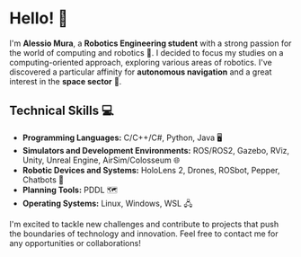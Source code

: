 # Hello! 👋

I'm **Alessio Mura**, a **Robotics Engineering student** with a strong passion for the world of computing and robotics 🤖. I decided to focus my studies on a computing-oriented approach, exploring various areas of robotics. I've discovered a particular affinity for **autonomous navigation** and a great interest in the **space sector** 🌌.

## Technical Skills 💻

- **Programming Languages:** C/C++/C#, Python, Java 🖥️
- **Simulators and Development Environments:** ROS/ROS2, Gazebo, RViz, Unity, Unreal Engine, AirSim/Colosseum 🌐
- **Robotic Devices and Systems:** HoloLens 2, Drones, ROSbot, Pepper, Chatbots 🤖
- **Planning Tools:** PDDL 🗺️
- **Operating Systems:** Linux, Windows, WSL 🖧

I'm excited to tackle new challenges and contribute to projects that push the boundaries of technology and innovation. 
Feel free to contact me for any opportunities or collaborations!
